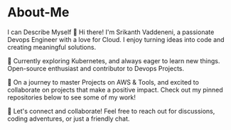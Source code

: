 # About-Me
I can Describe Myself
👋 Hi there! I'm Srikanth Vaddeneni, a passionate Devops Engineer with a love for Cloud. I enjoy turning ideas into code and creating meaningful solutions. 

🚀 Currently exploring Kubernetes, and always eager to learn new things. Open-source enthusiast and contributor to Devops Projects. 

🌱 On a journey to master  Projects on AWS & Tools, and excited to collaborate on projects that make a positive impact. Check out my pinned repositories below to see some of my work!

💬 Let's connect and collaborate! Feel free to reach out for discussions, coding adventures, or just a friendly chat.
